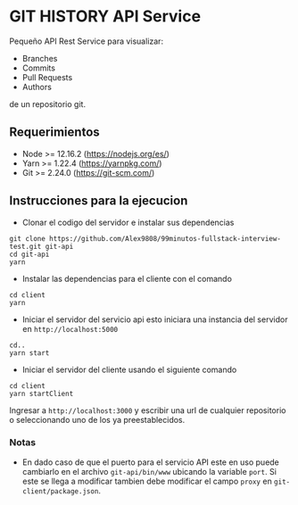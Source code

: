 # GIT HISTORY API Service
Pequeño API Rest Service para visualizar: 
* Branches
* Commits
* Pull Requests
* Authors

de un repositorio git.

## Requerimientos
* Node >= 12.16.2 (https://nodejs.org/es/)
* Yarn >= 1.22.4 (https://yarnpkg.com/)
* Git >= 2.24.0 (https://git-scm.com/)

## Instrucciones para la ejecucion
* Clonar el codigo del servidor e instalar sus dependencias
````
git clone https://github.com/Alex9808/99minutos-fullstack-interview-test.git git-api
cd git-api
yarn
````
* Instalar las dependencias para el cliente con el comando 
````
cd client
yarn
````
* Iniciar el servidor del servicio api esto iniciara una instancia del servidor en ``http://localhost:5000``
````
cd..
yarn start
````
* Iniciar el servidor del cliente usando el siguiente comando
````
cd client
yarn startClient 
````
Ingresar a ``http://localhost:3000`` y escribir una url de cualquier repositorio o seleccionando uno de los ya preestablecidos.

### Notas
* En dado caso de que el puerto para el servicio API este en uso puede cambiarlo en el archivo ``git-api/bin/www`` ubicando la variable ``port``. Si este se llega a modificar tambien debe modificar el campo ``proxy`` en ``git-client/package.json``.
 